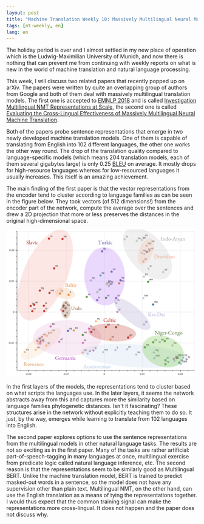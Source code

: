 ```yaml
---
layout: post
title: "Machine Translation Weekly 10: Massively Multilingual Neural Machine Translation"
tags: [mt-weekly, en]
lang: en
---
```


The holiday period is over and I almost settled in my new place of operation
which is the Ludwig-Maximilian University of Munich, and now there is nothing
that can prevent me from continuing with weekly reports on what is new in the
world of machine translation and natural language processing.

This week, I will discuss two related papers that recently popped up on arXiv.
The papers were written by quite an overlapping group of authors from Google
and both of them deal with massively multilingual translation models. The first
one is accepted to [EMNLP 2018](https://emnlp-ijcnlp2019.org) and is called
[Investigation Multilingual NMT Representations at
Scale](https://arxiv.org/abs/1909.02197), the second one is called [Evaluating
the Cross-Lingual Effectiveness of Massively Multilingual Neural Machine
Translation](https://arxiv.org/abs/1909.00437).

Both of the papers probe sentence representations that emerge in two newly
developed machine translation models. One of them is capable of translating
from English into 102 different languages, the other one works the other way
round. The drop of the translation quality compared to language-specific models
(which means 204 translation models, each of them several gigabytes large) is
only 0.25 [BLEU](https://en.wikipedia.org/wiki/BLEU) on average. It mostly
drops for high-resource languages whereas for low-resourced languages it
usually increases. This itself is an amazing achievement.

The main finding of the first paper is that the vector representations from the
encoder tend to cluster according to language families as can be seen in the
figure below. They took vectors (of 512 dimensions!) from the encoder part of
the network, compute the average over the sentences and drew a 2D projection
that more or less preserves the distances in the original high-dimensional
space.

![Language clusters](/assets/MT-Weekly-10/clusters.png)

In the first layers of the models, the representations tend to cluster based on
what scripts the languages use. In the later layers, it seems the network
abstracts away from this and captures more the similarity based on language
families phylogenetic distances. Isn't it fascinating? These structures arise
in the network without explicitly teaching them to do so. It just, by the way,
emerges while learning to translate from 102 languages into English.

The second paper explores options to use the sentence representations from the
multilingual models in other natural language tasks. The results are not so
exciting as in the first paper. Many of the tasks are rather artificial:
part-of-speech-tagging in many languages at once, multilingual exercise from
predicate logic called natural language inference, etc. The second reason is
that the representations seem to be similarly good as Multilingual BERT. Unlike
the machine translation model, BERT is trained to predict masked-out words in a
sentence, so the model does not have any supervision other than plain text.
Multilingual NMT, on the other hand, can use the English translation as a means
of tying the representations together. I would thus expect that the common
training signal can make the representations more cross-lingual. It does not
happen and the paper does not discuss why.
